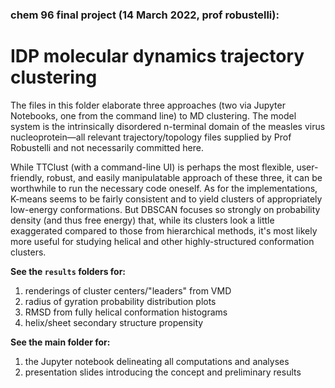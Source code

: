 ### chem 96 final project (14 March 2022, prof robustelli):
# IDP molecular dynamics trajectory clustering

The files in this folder elaborate three approaches (two via Jupyter Notebooks, one from the command line) to MD clustering. The model system is the intrinsically disordered n-terminal domain of the measles virus nucleoprotein&mdash;all relevant trajectory/topology files supplied by Prof Robustelli and not necessarily committed here.

While TTClust (with a command-line UI) is perhaps the most flexible, user-friendly, robust, and easily manipulatable approach of these three, it can be worthwhile to run the necessary code oneself. As for the implementations, K-means seems to be fairly consistent and to yield clusters of appropriately low-energy conformations. But DBSCAN focuses so strongly on probability density (and thus free energy) that, while its clusters look a little exaggerated compared to those from hierarchical methods, it's most likely more useful for studying helical and other highly-structured conformation clusters.

__See the `results` folders for:__
1) renderings of cluster centers/"leaders" from VMD
2) radius of gyration probability distribution plots
3) RMSD from fully helical conformation histograms
4) helix/sheet secondary structure propensity

__See the main folder for:__
1) the Jupyter notebook delineating all computations and analyses
2) presentation slides introducing the concept and preliminary results
